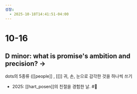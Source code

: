 ```yaml
---
성장:
  - 2025-10-18T14:41:51-04:00
---
```

# 10-16

## D minor: what is promise's ambition and precision? ->
dots의 5종류 ([[people]] , [[]] 귀, 손, 눈으로 감각한 것을 하나씩 쓰기
- 2025: [[hart_posen]]의 친절을 경험한 날. 
#🐢
